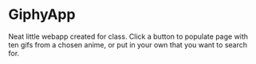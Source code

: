 # GiphyApp

Neat little webapp created for class. Click a button to populate page with ten gifs from a chosen anime, or put in your own that you want to search for.
